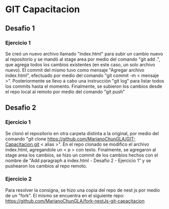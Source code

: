 # GIT Capacitacion
## Desafio 1

### Ejercicio 1
Se creó un nuevo archivo llamado "index.html" para subir un cambio nuevo al repositorio y se mandó al stage area por medio del comando "git add .", que agrega todos los cambios existentes (en este caso, un solo archivo nuevo). El commit del mismo tuvo como mensaje "Agregar archivo index.html", efectuado por medio del comando "git commit -m < mensaje >". Posteriormente se llevo a cabo una instrucción "git log" para listar todos los commits hasta el momento. Finalmente, se subieron los cambios desde el repo local al remoto por medio del comando "git push"

## Desafio 2

### Ejercicio 1
Se clonó el repositorio en otra carpeta distinta a la original, por medio del comando "git clone https://github.com/MarianoChunGLA/GIT-Capacitacion.git < alias >". En el repo clonado se modifico el archivo index.html, agregandole un < p > con texto. Finalmente, se agregaron al stage area los cambios, se hizo un commit de los cambios hechos con el nombre de "Add paragraph a index.html - Desafio 2 - Ejercicio 1" y se pushearon los cambios al repo remoto.

### Ejercicio 2
Para resolver la consigna, se hizo una copia del repo de nest js por medio de un "fork". El mismo se encuentra en el siguiente repo: https://github.com/MarianoChunGLA/fork-nestJs-git-capacitacion
